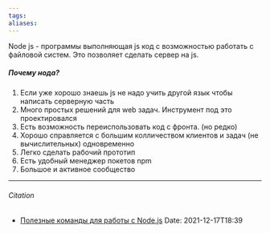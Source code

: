 ```yaml
---
tags: 
aliases: 
---
```

 Node js  - программы выполняющая js код с возможностью работать с файловой систем. Это позволяет сделать сервер на js.
 ##### Почему нода?
 1. Если уже хорошо знаешь js не надо учить другой язык чтобы написать серверную часть
 2. Много простых решений для web задач. Инструмент под это проектировался
 3. Есть возможность переиспользовать код с фронта. (но редко)
 4. Хорошо справляется с большим колличеством клиентов и задач (не вычислительных) одновременно
 5. Легко сделать рабочий прототип
 6. Есть удобный менеджер покетов npm
 7. Большое и активное сообщество



---
###### Citation
- [Полезные команды для работы с Node.js](https://htmlacademy.ru/blog/boost/frontend/useful-commands-for-working-with-nodejs)
Date: 2021-12-17T18:39

